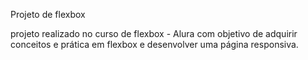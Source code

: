 Projeto de flexbox

projeto realizado no curso de flexbox - Alura
com objetivo de adquirir conceitos e prática em flexbox e desenvolver uma página responsiva.
